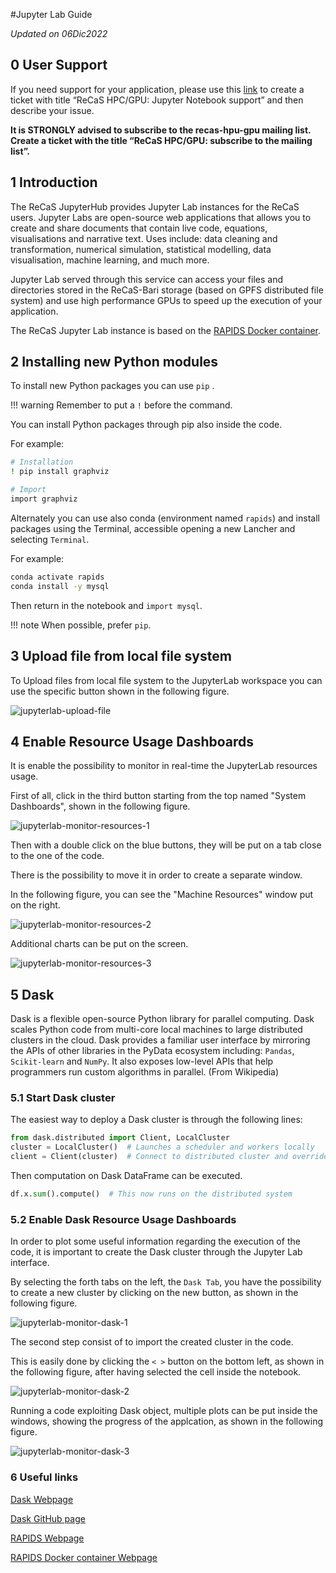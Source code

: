 #Jupyter Lab Guide

*Updated on 06Dic2022*

## 0 User Support
If you need support for your application, please use this [link](https://www.recas-bari.it/index.php/en/recas-bari-servizi-en/support-request) to create a ticket with title “ReCaS HPC/GPU: Jupyter Notebook support” and then describe your issue.


**It is STRONGLY advised to subscribe to the recas-hpu-gpu mailing list. Create a ticket with the title “ReCaS HPC/GPU: subscribe to the mailing list”.**

## 1 Introduction
The ReCaS JupyterHub provides Jupyter Lab instances for the ReCaS users. Jupyter Labs are open-source web applications that allows you to create and share documents that contain live code, equations, visualisations and narrative text.
Uses include: data cleaning and transformation, numerical simulation, statistical modelling, data visualisation, machine learning, and much more.

Jupyter Lab served through this service can access your files and directories stored in the ReCaS-Bari storage (based on GPFS distributed file system) and use high performance GPUs to speed up the execution of your application. 

The ReCaS Jupyter Lab instance is based on the [RAPIDS Docker container](https://hub.docker.com/r/rapidsai/rapidsai/).

## 2 Installing new Python modules
To install new Python packages you can use  `pip` .

!!! warning 
	Remember to put a `!` before the command. 

You can install Python packages through pip also inside the code.

For example:

```bash
# Installation
! pip install graphviz

# Import 
import graphviz
```

Alternately you can use also conda (environment named `rapids`) and install packages using the Terminal, accessible opening a new Lancher and selecting `Terminal`. 

For example:

```bash
conda activate rapids
conda install -y mysql
```

Then return in the notebook and `import mysql`.

!!! note
    When possible, prefer `pip`.

## 3 Upload file from local file system

To Upload files from local file system to the JupyterLab workspace you can use the specific button shown in the following figure.

![jupyterlab-upload-file](images/jupyterlab-upload-file.png)

## 4 Enable Resource Usage Dashboards

It is enable the possibility to monitor in real-time the JupyterLab resources usage.

First of all, click in the third button starting from the top named "System Dashboards", shown in the following figure.

![jupyterlab-monitor-resources-1](images/jupyterlab-monitor-resources-1.png)

Then with a double click on the blue buttons, they will be put on a tab close to the one of the code.

There is the possibility to move it in order to create a separate window.

In the following figure, you can see the "Machine Resources" window put on the right.

![jupyterlab-monitor-resources-2](images/jupyterlab-monitor-resources-2.png)

Additional charts can be put on the screen.

![jupyterlab-monitor-resources-3](images/jupyterlab-monitor-resources-3.png)

## 5 Dask

Dask is a flexible open-source Python library for parallel computing. Dask scales Python code from multi-core local machines to large distributed clusters in the cloud. Dask provides a familiar user interface by mirroring the APIs of other libraries in the PyData ecosystem including: `Pandas`, `Scikit-learn` and `NumPy`. It also exposes low-level APIs that help programmers run custom algorithms in parallel. (From Wikipedia)

### 5.1 Start Dask cluster

The easiest way to deploy a Dask cluster is through the following lines:

```python
from dask.distributed import Client, LocalCluster
cluster = LocalCluster()  # Launches a scheduler and workers locally
client = Client(cluster)  # Connect to distributed cluster and override default
```

Then computation on Dask DataFrame can be executed.  

```python
df.x.sum().compute()  # This now runs on the distributed system
```

### 5.2 Enable Dask Resource Usage Dashboards

In order to plot some useful information regarding the execution of the code, it is important to create the Dask cluster through the Jupyter Lab interface. 

By selecting the forth tabs on the left, the `Dask Tab`, you have the possibility to create a new cluster by clicking on the new button, as shown in the following figure.

![jupyterlab-monitor-dask-1](images/jupyterlab-monitor-dask-1.png)

The second step consist of to import the created cluster in the code.

This is easily done by clicking the `< >` button on the bottom left, as shown in the following figure, after having selected the cell inside the notebook.

![jupyterlab-monitor-dask-2](images/jupyterlab-monitor-dask-2.png)

Running a code exploiting Dask object, multiple plots can be put inside the windows, showing the progress of the applcation, as shown in the following figure.

![jupyterlab-monitor-dask-3](images/jupyterlab-monitor-dask-3.png)

### 6 Useful links

[Dask Webpage](https://www.dask.org/)

[Dask GitHub page](https://github.com/dask/dask)

[RAPIDS Webpage](https://rapids.ai/)

[RAPIDS Docker container Webpage](https://hub.docker.com/r/rapidsai/rapidsai/)
